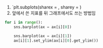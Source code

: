 1. `plt.subplots(sharex = , sharey = )
2. 앞에서 쓴 지표를 뒤 그래프에서도 쓰는 방법임
```python
for i in range():
	sns.barplot(ax = ax[i][0])

	sns.barplot(ax = ax[i][1])
	ax[i][1].set_ylim(ax[i][0].get_ylim()) 
```
